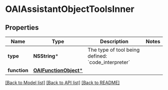 # OAIAssistantObjectToolsInner

## Properties
Name | Type | Description | Notes
------------ | ------------- | ------------- | -------------
**type** | **NSString*** | The type of tool being defined: &#x60;code_interpreter&#x60; | 
**function** | [**OAIFunctionObject***](OAIFunctionObject.md) |  | 

[[Back to Model list]](../README.md#documentation-for-models) [[Back to API list]](../README.md#documentation-for-api-endpoints) [[Back to README]](../README.md)


